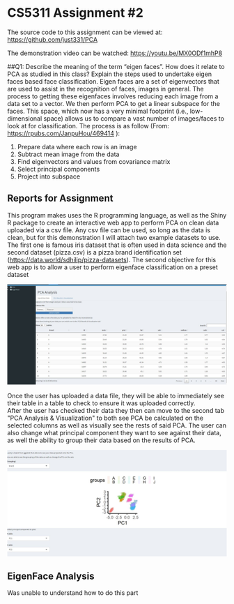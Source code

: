 # CS5311 Assignment #2  

The source code to this assignment can be viewed at:  https://github.com/just331/PCA

The demonstration video can be watched: https://youtu.be/MX0ODf1mhP8

##Q1:   Describe the meaning of the term “eigen faces”. How does it relate to PCA as studied in this class? Explain the steps used to undertake eigen faces based face classification. 
Eigen faces are a set of eigenvectors that are used to assist in the recognition of faces, images in general. The process to getting these eigenfaces involves reducing each image from a 
data set to a vector. We then perform PCA to get a linear subspace for the faces. This space, which now has a very minimal footprint (i.e., low-dimensional space) allows us to compare a vast number of images/faces to look at 
for classification. The process is as follow (From: https://rpubs.com/JanpuHou/469414 ):
1. Prepare data where each row is an image
2. Subtract mean image from the data 
3. Find eigenvectors and values from covariance matrix
4. Select principal components 
5. Project into subspace


## Reports for Assignment 
This program makes uses the R programming language, as well as the Shiny R package to create an interactive web app to perform PCA on
clean data uploaded via a csv file. Any csv file can be used, so long as the data is clean, but for this demonstration I will attach two example datasets to use.
The first one is famous iris dataset that is often used in data science and the second dataset (pizza.csv) is a pizza brand identification set (https://data.world/sdhilip/pizza-datasets). The second objective for this web app is to allow a user to perform eigenface classification on a preset dataset

![ScreenShot](https://github.com/just331/PCA/blob/master/pca1.JPG)

Once the user has uploaded a data file, they will be able to immediately see their table in a table to check to ensure it was uploaded correctly.  
After the user has checked their data they then can move to the second tab "PCA Analysis & Visualization" to both see PCA be calculated on the selected columns 
as well as visually see the rests of said PCA. The user can also change what principal component they want to see against their data, as well the ability to group 
their data based on the results of PCA.

![ScreenShot](https://github.com/just331/PCA/blob/master/pca2.JPG)

## EigenFace Analysis 
Was unable to understand how to do this part